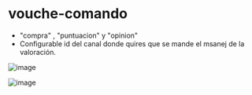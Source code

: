 # vouche-comando
- "compra" , "puntuacion" y "opinion"
- Configurable id del canal donde quires que se mande el msanej de la valoración.

![image](https://github.com/mano6195/vouche-comando/assets/120651078/1b497f11-11f7-4386-a715-ac3784a8fd0d)

![image](https://github.com/mano6195/vouche-comando/assets/120651078/f69b4cff-a6cc-434a-8d81-e4cd3b93c384)
